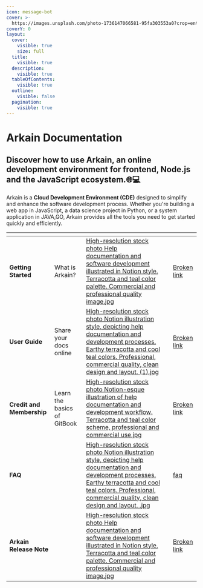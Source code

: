 ```yaml
---
icon: message-bot
cover: >-
  https://images.unsplash.com/photo-1736147066581-95fa303553a0?crop=entropy&cs=srgb&fm=jpg&ixid=M3wxOTcwMjR8MHwxfHJhbmRvbXx8fHx8fHx8fDE3MzgyOTg5MDV8&ixlib=rb-4.0.3&q=85
coverY: 0
layout:
  cover:
    visible: true
    size: full
  title:
    visible: true
  description:
    visible: true
  tableOfContents:
    visible: true
  outline:
    visible: false
  pagination:
    visible: true
---
```


# Arkain Documentation

## Discover how to use Arkain, an online development environment for frontend, Node.js and the JavaScript ecosystem.🌐💻

Arkain is a **Cloud Development Environment (CDE)** designed to simplify and enhance the software development process. Whether you're building a web app in JavaScript, a data science project in Python, or a system application in JAVA,GO, Arkain provides all the tools you need to get started quickly and efficiently.

<table data-view="cards"><thead><tr><th></th><th data-hidden></th><th data-hidden data-card-cover data-type="files"></th><th data-hidden></th><th data-hidden data-card-target data-type="content-ref"></th></tr></thead><tbody><tr><td><strong>Getting Started</strong></td><td>What is Arkain?</td><td><a href=".gitbook/assets/High-resolution stock photo  Help documentation and software development illustrated in Notion style.  Terracotta and teal color palette.  Commercial and professional quality image.jpg">High-resolution stock photo  Help documentation and software development illustrated in Notion style.  Terracotta and teal color palette.  Commercial and professional quality image.jpg</a></td><td></td><td><a href="broken-reference">Broken link</a></td></tr><tr><td><strong>User Guide</strong></td><td>Share your docs online</td><td><a href=".gitbook/assets/High-resolution stock photo  Notion illustration style, depicting help documentation and development processes.  Earthy terracotta and cool teal colors.  Professional, commercial quality, clean design and layout.  (1).jpg">High-resolution stock photo  Notion illustration style, depicting help documentation and development processes.  Earthy terracotta and cool teal colors.  Professional, commercial quality, clean design and layout.  (1).jpg</a></td><td></td><td><a href="broken-reference">Broken link</a></td></tr><tr><td><strong>Credit and Membership</strong></td><td>Learn the basics of GitBook</td><td><a href=".gitbook/assets/High-resolution stock photo  Notion-esque illustration of help documentation and development workflow.  Terracotta and teal color scheme, professional and commercial use.jpg">High-resolution stock photo  Notion-esque illustration of help documentation and development workflow.  Terracotta and teal color scheme, professional and commercial use.jpg</a></td><td></td><td><a href="broken-reference">Broken link</a></td></tr><tr><td><strong>FAQ</strong></td><td></td><td><a href=".gitbook/assets/High-resolution stock photo  Notion illustration style, depicting help documentation and development processes.  Earthy terracotta and cool teal colors.  Professional, commercial quality, clean design and layout. .jpg">High-resolution stock photo  Notion illustration style, depicting help documentation and development processes.  Earthy terracotta and cool teal colors.  Professional, commercial quality, clean design and layout. .jpg</a></td><td></td><td><a href="faq/faq/">faq</a></td></tr><tr><td><strong>Arkain Release Note</strong></td><td></td><td><a href=".gitbook/assets/High-resolution stock photo  Help documentation and software development illustrated in Notion style.  Terracotta and teal color palette.  Commercial and professional quality image.jpg">High-resolution stock photo  Help documentation and software development illustrated in Notion style.  Terracotta and teal color palette.  Commercial and professional quality image.jpg</a></td><td></td><td><a href="broken-reference">Broken link</a></td></tr></tbody></table>

